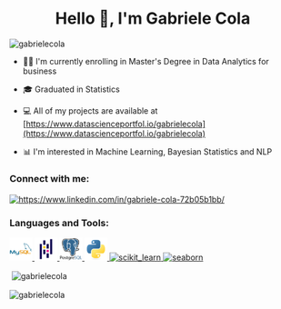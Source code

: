 <h1 align="center">Hello 👋, I'm Gabriele Cola</h1>
<p align="left"> <img src="https://komarev.com/ghpvc/?username=gabrielecola&label=Profile%20views&color=0e75b6&style=flat" alt="gabrielecola" /> </p>

- 👨‍💻 I'm currently enrolling in Master's Degree in Data Analytics for business

- 🎓 Graduated in Statistics

- 💻 All of my projects are available at [https://www.datascienceportfol.io/gabrielecola](https://www.datascienceportfol.io/gabrielecola)

- 📊 I'm interested in Machine Learning, Bayesian Statistics and NLP

<h3 align="left">Connect with me:</h3>
<p align="left">
<a href="https://linkedin.com/in/https://www.linkedin.com/in/gabriele-cola-72b05b1bb/" target="blank"><img align="center" src="https://raw.githubusercontent.com/rahuldkjain/github-profile-readme-generator/master/src/images/icons/Social/linked-in-alt.svg" alt="https://www.linkedin.com/in/gabriele-cola-72b05b1bb/" height="30" width="40" /></a>
</p>

<h3 align="left">Languages and Tools:</h3>
<p align="left"> <a href="https://www.mysql.com/" target="_blank" rel="noreferrer"> <img src="https://raw.githubusercontent.com/devicons/devicon/master/icons/mysql/mysql-original-wordmark.svg" alt="mysql" width="40" height="40"/> </a> <a href="https://pandas.pydata.org/" target="_blank" rel="noreferrer"> <img src="https://raw.githubusercontent.com/devicons/devicon/2ae2a900d2f041da66e950e4d48052658d850630/icons/pandas/pandas-original.svg" alt="pandas" width="40" height="40"/> </a> <a href="https://www.postgresql.org" target="_blank" rel="noreferrer"> <img src="https://raw.githubusercontent.com/devicons/devicon/master/icons/postgresql/postgresql-original-wordmark.svg" alt="postgresql" width="40" height="40"/> </a> <a href="https://www.python.org" target="_blank" rel="noreferrer"> <img src="https://raw.githubusercontent.com/devicons/devicon/master/icons/python/python-original.svg" alt="python" width="40" height="40"/> </a> <a href="https://scikit-learn.org/" target="_blank" rel="noreferrer"> <img src="https://upload.wikimedia.org/wikipedia/commons/0/05/Scikit_learn_logo_small.svg" alt="scikit_learn" width="40" height="40"/> </a> <a href="https://seaborn.pydata.org/" target="_blank" rel="noreferrer"> <img src="https://seaborn.pydata.org/_images/logo-mark-lightbg.svg" alt="seaborn" width="40" height="40"/> </a> </p>

<p>&nbsp;<img align="center" src="https://github-readme-stats.vercel.app/api?username=gabrielecola&show_icons=true&locale=en" alt="gabrielecola" /></p>

<p><img align="center" src="https://github-readme-streak-stats.herokuapp.com/?user=gabrielecola&" alt="gabrielecola" /></p>
